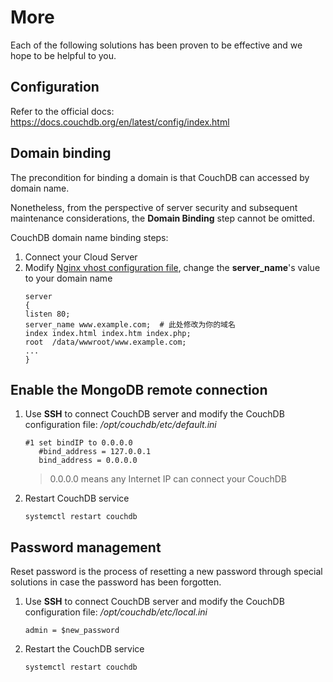 # More

Each of the following solutions has been proven to be effective and we hope to be helpful to you.

## Configuration 

Refer to the official docs: https://docs.couchdb.org/en/latest/config/index.html

## Domain binding

The precondition for binding a domain is that CouchDB can accessed by domain name.

Nonetheless, from the perspective of server security and subsequent maintenance considerations, the **Domain Binding** step cannot be omitted.

CouchDB domain name binding steps:

1. Connect your Cloud Server
2. Modify [Nginx vhost configuration file](/stack-components.md#nginx), change the **server_name**'s value to your domain name
   ```text
   server
   {
   listen 80;
   server_name www.example.com;  # 此处修改为你的域名
   index index.html index.htm index.php;
   root  /data/wwwroot/www.example.com;
   ...
   }
   ```
## Enable the MongoDB remote connection

1. Use **SSH** to connect CouchDB server and modify the CouchDB configuration file: */opt/couchdb/etc/default.ini*
   ```
   #1 set bindIP to 0.0.0.0
      #bind_address = 127.0.0.1
      bind_address = 0.0.0.0
   ```
   > 0.0.0.0 means any Internet IP can connect your CouchDB

2. Restart CouchDB service
   ```
   systemctl restart couchdb
   ```


## Password management

Reset password is the process of resetting a new password through special solutions in case the password has been forgotten.

1. Use **SSH** to connect CouchDB server and modify the CouchDB configuration file: */opt/couchdb/etc/local.ini*
   ```
   admin = $new_password
   ```
2. Restart the CouchDB service
   ```
   systemctl restart couchdb
   ```
